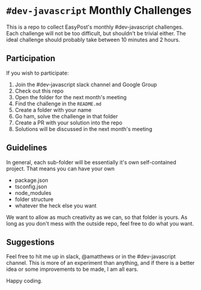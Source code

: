 # `#dev-javascript` Monthly Challenges

This is a repo to collect EasyPost's monthly #dev-javascript challenges. Each challenge will not be too difficult, but shouldn't be trivial either. The ideal challenge should probably take between 10 minutes and 2 hours.

## Participation

If you wish to participate:

1. Join the #dev-javascript slack channel and Google Group
2. Check out this repo
3. Open the folder for the next month's meeting
4. Find the challenge in the `README.md`
5. Create a folder with your name
6. Go ham, solve the challenge in that folder
7. Create a PR with your solution into the repo
8. Solutions will be discussed in the next month's meeting

## Guidelines

In general, each sub-folder will be essentially it's own self-contained project. That means you can have your own

- package.json
- tsconfig.json
- node_modules
- folder structure
- whatever the heck else you want

We want to allow as much creativity as we can, so that folder is yours. As long as you don't mess with the outside repo, feel free to do what you want.

## Suggestions

Feel free to hit me up in slack, @amatthews or in the #dev-javascript channel. This is more of an experiment than anything, and if there is a better idea or some improvements to be made, I am all ears.

Happy coding.
